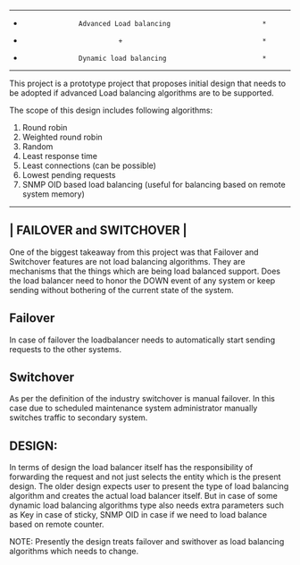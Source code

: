 *******************************************************************
*					Advanced Load balancing						  *
*							  + 								  *
*					Dynamic load balancing						  *
*******************************************************************

This project is a prototype project that proposes initial design that needs to be adopted if advanced
Load balancing algorithms are to be supported.

The scope of this design includes following algorithms:
1) Round robin
2) Weighted round robin
3) Random
4) Least response time
5) Least connections (can be possible)
6) Lowest pending requests
7) SNMP OID based load balancing (useful for balancing based on remote system memory)

---------------------------
| FAILOVER and SWITCHOVER |
---------------------------
One of the biggest takeaway from this project was that Failover and Switchover features are not load
balancing algorithms. They are mechanisms that the things which are being load balanced support.
Does the load balancer need to honor the DOWN event of any system or keep sending without bothering
of the current state of the system.

Failover
--------------
In case of failover the loadbalancer needs to automatically start sending requests to the other systems.

Switchover
--------------
As per the definition of the industry switchover is manual failover. In this case due to scheduled maintenance
system administrator manually switches traffic to secondary system.



DESIGN:
---------------
In terms of design the load balancer itself has the responsibility of forwarding the request and not just selects
the entity which is the present design. The older design expects user to present the type of load balancing algorithm
and creates the actual load balancer itself. But in case of some dynamic load balancing algorithms type also needs extra
parameters such as Key in case of sticky, SNMP OID in case if we need to load balance based on remote counter.


NOTE: Presently the design treats failover and swithover as load balancing algorithms which needs to change.


 